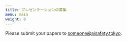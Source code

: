 ```yaml
---
title: プレゼンテーションの募集
menu: main
weight: 0
---
```


Please submit your papers to [someone@aisafety.tokyo](mailto:someone@aisafety.tokyo).